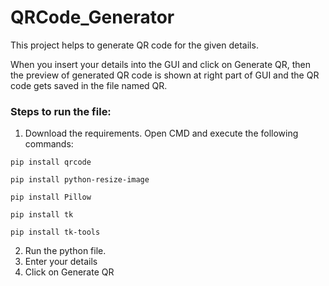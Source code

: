 # QRCode_Generator

This project helps to generate QR code for the given details.<br>

When you insert your details into the GUI and click on Generate QR, then the preview of generated QR code is shown at right part of GUI and the QR code gets saved in the file named QR.

### Steps to run the file:

1. Download the requirements. Open CMD and execute the following commands:
  ```
  pip install qrcode
  ```
  ```
  pip install python-resize-image
  ```
  ```
  pip install Pillow
  ```
  ```
  pip install tk
  ```



  ```
  pip install tk-tools
  ```
2. Run the python file.
3. Enter your details
4. Click on Generate QR
